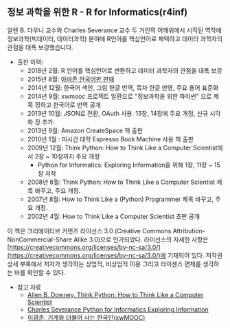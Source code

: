 ## 정보 과학을 위한 R - R for Informatics(r4inf)

알렌 B. 다우니 교수와 Charles Severance 교수 두 거인의 어깨위에서 시작된 역작에 
정보과학(빅데이터, 데이터과학) 분야에 R언어를 핵심언어로 채택하고 데이터 과학자의 관점을 대폭 보강했습니다.

- 출판 이력:
	- 2018년 2월: R 언어를 핵심언어로 변환하고 데이터 과학자의 관점을 대폭 보강
    - 2015년 8월: [아마존 한국어판 판매](https://www.amazon.com/Python-Informatics-Exploring-Information-Korean/dp/1517143144/)
    - 2014년 12월: 한국어 색인, 그림 한글 번역, 목차 한글 반영, 주요 용어 표준화
    - 2014년 9월: xwmooc 프로젝트 일환으로 "정보과학을 위한 파이썬" 으로 제목 정하고 한국어로 번역 공개
    - 2013년 10월: JSON로 전환, OAuth 사용. 13장, 14장에 주요 개정, 신규 시각화 장 추가.
    - 2013년 9월: Amazon CreateSpace 책 출판
    - 2010년 1월 : 미시건 대학 Espresso Book Machine 사용 책 출판
    - 2009년 12월: Think Python: How to Think Like a Computer Scientist에서 2장 ~ 10장까지 주요 개정 
        - Python for Informatics: Exploring Information을 위해 1장, 11장 ~ 15장 저작
    - 2008년 6월: Think Python: How to Think Like a Computer Scientist 제목 바꾸고, 주요 개정.
    - 2007년 8월: How to Think Like a (Python) Programmer 제목 바꾸고, 주요 개정.
    - 2002년 4월: How to Think Like a Computer Scientist 초판 공개

이 책은 크리에이티브 커먼즈 라이선스 3.0 (Creative Commons Attribution-NonCommercial-Share Alike 3.0)으로 인가되었다.
라이선스의 자세한 사항은 [https://creativecommons.org/licenses/by-nc-sa/3.0/](https://creativecommons.org/licenses/by-nc-sa/3.0/)에 기재되어 있다.
저작권 상세 부록에서 저자가 생각하는 상업적, 비상업적 이용 그리고 라이센스 면제를 생각하는 바를 확인할 수 있다.

- 참고 자료 
    - [Allen B. Downey, Think Python: How to Think Like a Computer Scientist](http://www.greenteapress.com/thinkpython/thinkpython.html)
    - [Charles Severance Python for Informatics Exploring Information](https://www.pythonlearn.com/book.php)
    - [이광춘, 기계와 더불어 사는 한국인(xwMOOC)](https://statkclee.github.io/xwMOOC/)